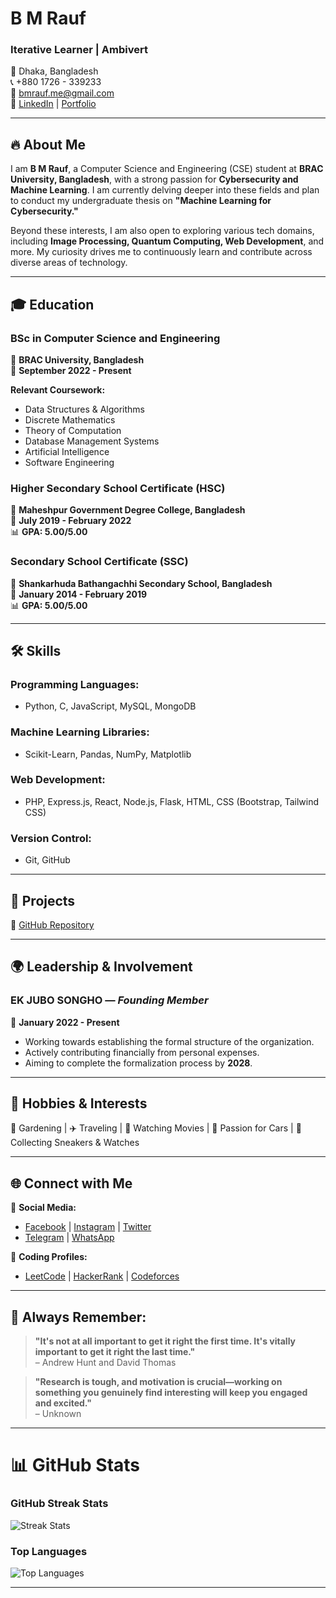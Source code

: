 # B M Rauf

### Iterative Learner | Ambivert

📍 Dhaka, Bangladesh  
📞 +880 1726 - 339233  
📧 [bmrauf.me@gmail.com](mailto:bmrauf.me@gmail.com)  
🔗 [LinkedIn](https://www.linkedin.com/in/mebmrauf) | [Portfolio](https://portfolio.bmrauf.me)

---

## 🔥 About Me

I am **B M Rauf**, a Computer Science and Engineering (CSE) student at **BRAC University, Bangladesh**, with a strong passion for **Cybersecurity and Machine Learning**. I am currently delving deeper into these fields and plan to conduct my undergraduate thesis on **"Machine Learning for Cybersecurity."**

Beyond these interests, I am also open to exploring various tech domains, including **Image Processing, Quantum Computing, Web Development**, and more. My curiosity drives me to continuously learn and contribute across diverse areas of technology.

---

## 🎓 Education

### **BSc in Computer Science and Engineering**  
📍 **BRAC University, Bangladesh**  
📅 **September 2022 - Present**  

**Relevant Coursework:**  
- Data Structures & Algorithms  
- Discrete Mathematics  
- Theory of Computation  
- Database Management Systems  
- Artificial Intelligence  
- Software Engineering

### **Higher Secondary School Certificate (HSC)**  
📍 **Maheshpur Government Degree College, Bangladesh**  
📅 **July 2019 - February 2022**  
📊 **GPA: 5.00/5.00**  

### **Secondary School Certificate (SSC)**  
📍 **Shankarhuda Bathangachhi Secondary School, Bangladesh**  
📅 **January 2014 - February 2019**  
📊 **GPA: 5.00/5.00**  

---

## 🛠 Skills

### **Programming Languages:**
- Python, C, JavaScript, MySQL, MongoDB

### **Machine Learning Libraries:**
- Scikit-Learn, Pandas, NumPy, Matplotlib

### **Web Development:**
- PHP, Express.js, React, Node.js, Flask, HTML, CSS (Bootstrap, Tailwind CSS)

### **Version Control:**
- Git, GitHub

---

## 🚀 Projects

🔗 [GitHub Repository](https://github.com/mebmrauf/project-showcase)

---

## 🌍 Leadership & Involvement

### **EK JUBO SONGHO** — *Founding Member*  
📅 **January 2022 - Present**  
- Working towards establishing the formal structure of the organization.
- Actively contributing financially from personal expenses.
- Aiming to complete the formalization process by **2028**.

---

## 🎯 Hobbies & Interests  
🌿 Gardening | ✈️ Traveling | 🎥 Watching Movies | 🚗 Passion for Cars | 👟 Collecting Sneakers & Watches

---

## 🌐 Connect with Me

🔗 **Social Media:**  
- [Facebook](https://www.facebook.com/mebmrauf) | [Instagram](https://www.instagram.com/mebmrauf) | [Twitter](https://twitter.com/mebmrauf)  
- [Telegram](https://t.me/mebmrauf) | [WhatsApp](https://wa.link/b6gwse)

🔗 **Coding Profiles:**   
- [LeetCode](https://leetcode.com/mebmrauf) | [HackerRank](https://www.hackerrank.com/profile/mebmrauf) | [Codeforces](https://codeforces.com/profile/bmrauf)  

---

## 📝 Always Remember:
> **"It's not at all important to get it right the first time. It's vitally important to get it right the last time."**  
> – Andrew Hunt and David Thomas

> **"Research is tough, and motivation is crucial—working on something you genuinely find interesting will keep you engaged and excited."**  
> – Unknown

---

# 📊 GitHub Stats

### GitHub Streak Stats
![Streak Stats](https://github-readme-streak-stats.herokuapp.com/?user=mebmrauf&theme=transparent&hide_border=false)

### Top Languages
![Top Languages](https://github-readme-stats.vercel.app/api/top-langs/?username=mebmrauf&theme=transparent&hide_border=false&include_all_commits=true&count_private=true&layout=compact)

---
